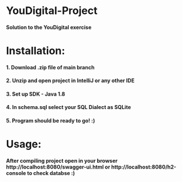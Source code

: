 # YouDigital-Project
#### Solution to the YouDigital exercise

# Installation:
#### 1. Download .zip file of main branch
#### 2. Unzip and open project in IntelliJ or any other IDE
#### 3. Set up SDK - Java 1.8
#### 4. In schema.sql select your SQL Dialect as SQLite
#### 5. Program should be ready to go! :)

# Usage:
#### After compiling project open in your browser http://localhost:8080/swagger-ui.html or http://localhost:8080/h2-console to check databse :)
